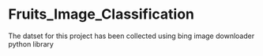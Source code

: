 # Fruits_Image_Classification
The datset for this project has been collected using bing image downloader python library

